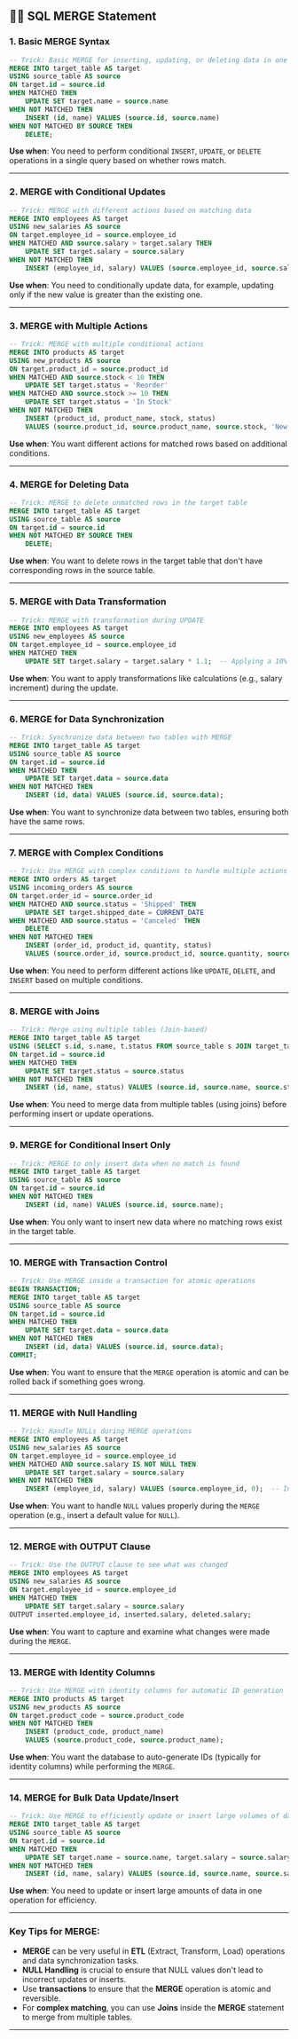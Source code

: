 ## 🧑‍⚖️ **SQL MERGE Statement**

### 1. **Basic MERGE Syntax**

```sql
-- Trick: Basic MERGE for inserting, updating, or deleting data in one step
MERGE INTO target_table AS target
USING source_table AS source
ON target.id = source.id
WHEN MATCHED THEN
    UPDATE SET target.name = source.name
WHEN NOT MATCHED THEN
    INSERT (id, name) VALUES (source.id, source.name)
WHEN NOT MATCHED BY SOURCE THEN
    DELETE;
```

**Use when**: You need to perform conditional `INSERT`, `UPDATE`, or `DELETE` operations in a single query based on whether rows match.

---

### 2. **MERGE with Conditional Updates**

```sql
-- Trick: MERGE with different actions based on matching data
MERGE INTO employees AS target
USING new_salaries AS source
ON target.employee_id = source.employee_id
WHEN MATCHED AND source.salary > target.salary THEN
    UPDATE SET target.salary = source.salary
WHEN NOT MATCHED THEN
    INSERT (employee_id, salary) VALUES (source.employee_id, source.salary);
```

**Use when**: You need to conditionally update data, for example, updating only if the new value is greater than the existing one.

---

### 3. **MERGE with Multiple Actions**

```sql
-- Trick: MERGE with multiple conditional actions
MERGE INTO products AS target
USING new_products AS source
ON target.product_id = source.product_id
WHEN MATCHED AND source.stock < 10 THEN
    UPDATE SET target.status = 'Reorder'
WHEN MATCHED AND source.stock >= 10 THEN
    UPDATE SET target.status = 'In Stock'
WHEN NOT MATCHED THEN
    INSERT (product_id, product_name, stock, status)
    VALUES (source.product_id, source.product_name, source.stock, 'New');
```

**Use when**: You want different actions for matched rows based on additional conditions.

---

### 4. **MERGE for Deleting Data**

```sql
-- Trick: MERGE to delete unmatched rows in the target table
MERGE INTO target_table AS target
USING source_table AS source
ON target.id = source.id
WHEN NOT MATCHED BY SOURCE THEN
    DELETE;
```

**Use when**: You want to delete rows in the target table that don't have corresponding rows in the source table.

---

### 5. **MERGE with Data Transformation**

```sql
-- Trick: MERGE with transformation during UPDATE
MERGE INTO employees AS target
USING new_employees AS source
ON target.employee_id = source.employee_id
WHEN MATCHED THEN
    UPDATE SET target.salary = target.salary * 1.1;  -- Applying a 10% salary increase
```

**Use when**: You want to apply transformations like calculations (e.g., salary increment) during the update.

---

### 6. **MERGE for Data Synchronization**

```sql
-- Trick: Synchronize data between two tables with MERGE
MERGE INTO target_table AS target
USING source_table AS source
ON target.id = source.id
WHEN MATCHED THEN
    UPDATE SET target.data = source.data
WHEN NOT MATCHED THEN
    INSERT (id, data) VALUES (source.id, source.data);
```

**Use when**: You want to synchronize data between two tables, ensuring both have the same rows.

---

### 7. **MERGE with Complex Conditions**

```sql
-- Trick: Use MERGE with complex conditions to handle multiple actions
MERGE INTO orders AS target
USING incoming_orders AS source
ON target.order_id = source.order_id
WHEN MATCHED AND source.status = 'Shipped' THEN
    UPDATE SET target.shipped_date = CURRENT_DATE
WHEN MATCHED AND source.status = 'Canceled' THEN
    DELETE
WHEN NOT MATCHED THEN
    INSERT (order_id, product_id, quantity, status)
    VALUES (source.order_id, source.product_id, source.quantity, source.status);
```

**Use when**: You need to perform different actions like `UPDATE`, `DELETE`, and `INSERT` based on multiple conditions.

---

### 8. **MERGE with Joins**

```sql
-- Trick: Merge using multiple tables (Join-based)
MERGE INTO target_table AS target
USING (SELECT s.id, s.name, t.status FROM source_table s JOIN target_table t ON s.id = t.id) AS source
ON target.id = source.id
WHEN MATCHED THEN
    UPDATE SET target.status = source.status
WHEN NOT MATCHED THEN
    INSERT (id, name, status) VALUES (source.id, source.name, source.status);
```

**Use when**: You need to merge data from multiple tables (using joins) before performing insert or update operations.

---

### 9. **MERGE for Conditional Insert Only**

```sql
-- Trick: MERGE to only insert data when no match is found
MERGE INTO target_table AS target
USING source_table AS source
ON target.id = source.id
WHEN NOT MATCHED THEN
    INSERT (id, name) VALUES (source.id, source.name);
```

**Use when**: You only want to insert new data where no matching rows exist in the target table.

---

### 10. **MERGE with Transaction Control**

```sql
-- Trick: Use MERGE inside a transaction for atomic operations
BEGIN TRANSACTION;
MERGE INTO target_table AS target
USING source_table AS source
ON target.id = source.id
WHEN MATCHED THEN
    UPDATE SET target.data = source.data
WHEN NOT MATCHED THEN
    INSERT (id, data) VALUES (source.id, source.data);
COMMIT;
```

**Use when**: You want to ensure that the `MERGE` operation is atomic and can be rolled back if something goes wrong.

---

### 11. **MERGE with Null Handling**

```sql
-- Trick: Handle NULLs during MERGE operations
MERGE INTO employees AS target
USING new_salaries AS source
ON target.employee_id = source.employee_id
WHEN MATCHED AND source.salary IS NOT NULL THEN
    UPDATE SET target.salary = source.salary
WHEN NOT MATCHED THEN
    INSERT (employee_id, salary) VALUES (source.employee_id, 0);  -- Insert 0 if NULL
```

**Use when**: You want to handle `NULL` values properly during the `MERGE` operation (e.g., insert a default value for `NULL`).

---

### 12. **MERGE with OUTPUT Clause**

```sql
-- Trick: Use the OUTPUT clause to see what was changed
MERGE INTO employees AS target
USING new_salaries AS source
ON target.employee_id = source.employee_id
WHEN MATCHED THEN
    UPDATE SET target.salary = source.salary
OUTPUT inserted.employee_id, inserted.salary, deleted.salary;
```

**Use when**: You want to capture and examine what changes were made during the `MERGE`.

---

### 13. **MERGE with Identity Columns**

```sql
-- Trick: Use MERGE with identity columns for automatic ID generation
MERGE INTO products AS target
USING new_products AS source
ON target.product_code = source.product_code
WHEN NOT MATCHED THEN
    INSERT (product_code, product_name) 
    VALUES (source.product_code, source.product_name);
```

**Use when**: You want the database to auto-generate IDs (typically for identity columns) while performing the `MERGE`.

---

### 14. **MERGE for Bulk Data Update/Insert**

```sql
-- Trick: Use MERGE to efficiently update or insert large volumes of data
MERGE INTO target_table AS target
USING source_table AS source
ON target.id = source.id
WHEN MATCHED THEN
    UPDATE SET target.name = source.name, target.salary = source.salary
WHEN NOT MATCHED THEN
    INSERT (id, name, salary) VALUES (source.id, source.name, source.salary);
```

**Use when**: You need to update or insert large amounts of data in one operation for efficiency.

---

### Key Tips for MERGE:

* **MERGE** can be very useful in **ETL** (Extract, Transform, Load) operations and data synchronization tasks.
* **NULL Handling** is crucial to ensure that NULL values don't lead to incorrect updates or inserts.
* Use **transactions** to ensure that the **MERGE** operation is atomic and reversible.
* For **complex matching**, you can use **Joins** inside the **MERGE** statement to merge from multiple tables.

---
